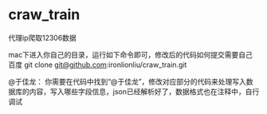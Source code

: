 # craw_train
代理ip爬取12306数据

mac下进入你自己的目录，运行如下命令即可，修改后的代码如何提交需要自己百度
git clone git@github.com:ironlionliu/craw_train.git

@于佳龙：
你需要在代码中找到“@于佳龙”，修改对应部分的代码来处理写入数据库的内容，写入哪些字段信息，json已经解析好了，数据格式也在注释中，自行调试
